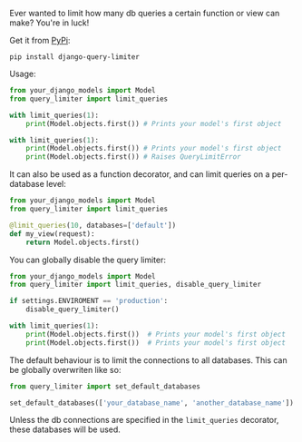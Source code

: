 Ever wanted to limit how many db queries a certain function or view can make? 
You're in luck!

Get it from [PyPi](https://pypi.org/project/django-query-limiter/):
```shell
pip install django-query-limiter
```

Usage:
```python
from your_django_models import Model
from query_limiter import limit_queries

with limit_queries(1):
    print(Model.objects.first()) # Prints your model's first object

with limit_queries(1):
    print(Model.objects.first()) # Prints your model's first object
    print(Model.objects.first()) # Raises QueryLimitError
```

It can also be used as a function decorator, and can limit queries on a per-database level:
```python
from your_django_models import Model
from query_limiter import limit_queries

@limit_queries(10, databases=['default'])
def my_view(request):
    return Model.objects.first()
```

You can globally disable the query limiter:
```python
from your_django_models import Model
from query_limiter import limit_queries, disable_query_limiter

if settings.ENVIROMENT == 'production':
    disable_query_limiter()

with limit_queries(1):
    print(Model.objects.first())  # Prints your model's first object
    print(Model.objects.first())  # Prints your model's first object
```

The default behaviour is to limit the connections to all databases. This can be globally overwriten like so:
```python
from query_limiter import set_default_databases

set_default_databases(['your_database_name', 'another_database_name'])
```
Unless the db connections are specified in the `limit_queries` decorator, these databases will be used.